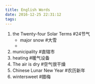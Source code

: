 ```yaml
---
title: English Words
date: 2016-12-25 22:31:12
tags:
---
```

1.	the Twenty-four Solar Terms	#24节气
	*	major snow	#大雪
	*	
2.	municipality	#直辖市
3.	heating		#暖气设备
4.	The air is dry	#空气很干燥
5.	Chinese Lunar New Year	#农历新年
6.	wintersweet	#腊梅

